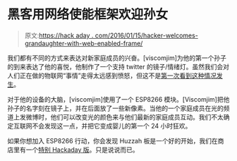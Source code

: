 # 黑客用网络使能框架欢迎孙女

> 原文:[https://hack aday . com/2016/01/15/hacker-welcomes-grandaughter-with-web-enabled-frame/](https://hackaday.com/2016/01/15/hacker-welcomes-grandaughter-with-web-enabled-frame/)

我们都有不同的方式来表达对新家庭成员的兴奋。[viscomjim]为他的第一个孙子的到来表达了他的喜悦，他制作了一个支持 twitter 的镜子/情绪灯。虽然我们会对人们正在做的物联网“事情”走得太远感到愤怒，但这不是[第一次看到这种情况发生](http://hackaday.com/2015/12/30/magic-mirror-on-the-wall-is-pi-or-esp-fairest-of-all/)。

对于他的设备的大脑，[viscomjim]使用了一个 ESP8266 模块。[Viscomjim]把他孙子的名字刻在镜子上，并在后面放了一些新像素。当他的一个家庭成员在光的频道上发微博时，他们可以改变光的颜色来与他们最新的家庭成员互动。我们不太确定互联网不会发现这一点，并把它变成婴儿的第一个 24 小时狂欢。

如果你想加入 ESP8266 行动，你会发现 Huzzah 板是一个好的开始，我们在商店里有一个[特别 Hackaday 版](http://store.hackaday.com/collections/new/products/hackaday-branded-huzzah-esp8266-development-board)。只是说说而已。